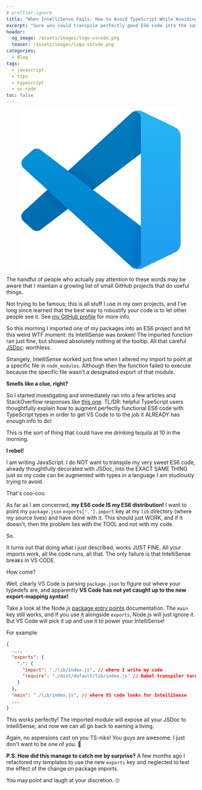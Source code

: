 ```yaml
---
# prettier-ignore
title: "When IntelliSense Fails: How to Avoid TypeScript While Avoiding TypeScript"
excerpt: "Sure you could transpile perfectly good ES6 code into the same thing + TS types. But sweet mother of everything, WHY??"
header:
  og_image: /assets/images/logo-vscode.png
  teaser: /assets/images/logo-vscode.png
categories:
  - Blog
tags:
  - javascript
  - tips
  - typescript
  - vs-code
toc: false
---
```


<figure class="align-left drop-image">
    <img src="/assets/images/logo-vscode.png">
</figure>

The handful of people who actually pay attention to these words may be aware that I maintain a growing list of small GitHub projects that do useful things.

Not trying to be famous; this is all stuff I use in my own projects, and I've long since learned that the best way to robustify your code is to let other people see it. See [my GitHub profile](https://github.com/karmaniverous) for more info.

So this morning I imported one of my packages into an ES6 project and hit this weird WTF moment: its IntelliSense was broken! The imported function ran just fine, but showed absolutely nothing at the tooltip. All that careful [JSDoc](https://jsdoc.app/): worthless.

Strangely, IntelliSense worked just fine when I altered my import to point at a specific file in `node_modules`. Although then the function failed to execute because the specific file wasn't a designated export of that module.

**Smells like a clue, right?**

So I started investigating and immediately ran into a few articles and StackOverflow responses like [this one](https://stackoverflow.com/a/74012034/17920604). TL/DR: helpful TypeScript users thoughtfully explain how to augment perfectly functional ES6 code with TypeScript types in order to get VS Code to to the job it ALREADY has enough info to do!

This is the sort of thing that could have me drinking tequila at 10 in the morning.

**I rebel!**

I am writing JavaScript. I do NOT want to transpile my very sweet ES6 code, already thoughtfully decorated with JSDoc, into the EXACT SAME THING just so my code can be augmented with types in a language I am studiously trying to avoid.

That's coo-coo.

As far as I am concerned, **my ES6 code IS my ES6 distribution!** I want to point my `package.json` `exports['.'].import` key at my `lib` directory (where my source lives) and have done with it. This should just WORK, and if it doesn't, then the problem lies with the TOOL and not with my code.

So.

It turns out that doing what I just described, works JUST FINE. All your imports work, all the code runs, all that. The only failure is that IntelliSense breaks in VS CODE.

How come?

Well, clearly VS Code is parsing `package.json` to figure out where your typedefs are, and apparently **VS Code has not yet caught up to the new export-mapping syntax!**

Take a look at the Node.js [package entry points](https://nodejs.org/api/packages.html#package-entry-points) documentation. The `main` key still works, and if you use it alongside `exports`, Node.js will just ignore it. But VS Code will pick it up and use it to power your IntelliSense!

For example:

```json
{
  ...,
  "exports": {
    ".": {
      "import": "./lib/index.js", // where I write my code
      "require": "./dist/default/lib/index.js" // Babel transpiler target
    }
  },
  "main": "./lib/index.js", // where VS code looks for IntelliSense
  ...
}
```

This works perfectly! The imported module will expose all your JSDoc to IntelliSense, and now we can all go back to earning a living.

Again, no aspersions cast on you TS-niks! You guys are awesome. I just don't want to be one of you. 👊

**P.S. How did this manage to catch me by surprise?** A few months ago I refactored my templates to use the new `exports` key and neglected to test the effect of the change on package imports.

You may point and laugh at your discretion. 🙄
